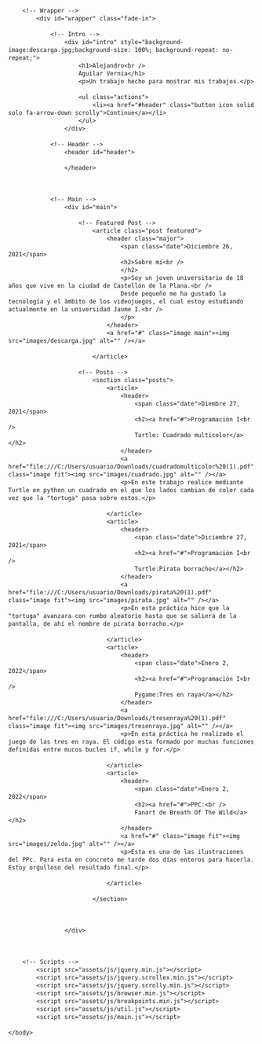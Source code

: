 <!DOCTYPE HTML>
<!--
	Massively by HTML5 UP
	html5up.net | @ajlkn
	Free for personal and commercial use under the CCA 3.0 license (html5up.net/license)
-->
<html>
	<head>
		<title>Massively by HTML5 UP</title>
		<meta charset="utf-8" />
		<meta name="viewport" content="width=device-width, initial-scale=1, user-scalable=no" />
		<link rel="stylesheet" href="assets/css/main.css" />
		<noscript><link rel="stylesheet" href="assets/css/noscript.css" /></noscript>
	</head>
	<body class="is-preload">

		<!-- Wrapper -->
			<div id="wrapper" class="fade-in">

				<!-- Intro -->
					<div id="intro" style="background-image:descarga.jpg;background-size: 100%; background-repeat: no-repeat;">
						<h1>Alejandro<br />
						Aguilar Vernia</h1>
						<p>Un trabajo hecho para mostrar mis trabajos.</p>
						
						<ul class="actions">
							<li><a href="#header" class="button icon solid solo fa-arrow-down scrolly">Continue</a></li>
						</ul>
					</div>

				<!-- Header -->
					<header id="header">
						
					</header>

				

				<!-- Main -->
					<div id="main">

						<!-- Featured Post -->
							<article class="post featured">
								<header class="major">
									<span class="date">Diciembre 26, 2021</span>
									<h2>Sobre mi<br />
									</h2>
									<p>Soy un joven universitario de 18 años que vive en la ciudad de Castellón de la Plana.<br />
									Desde pequeño me ha gustado la tecnología y el ámbito de los videojuegos, el cual estoy estudiando actualmente en la universidad Jaume I.<br />
									</p>
								</header>
								<a href="#" class="image main"><img src="images/descarga.jpg" alt="" /></a>
								
							</article>

						<!-- Posts -->
							<section class="posts">
								<article>
									<header>
										<span class="date">Diembre 27, 2021</span>
										<h2><a href="#">Programación I<br />
										Turtle: Cuadrado multicolor</a></h2>
									</header>
									<a href="file:///C:/Users/usuario/Downloads/cuadradomulticolor%20(1).pdf" class="image fit"><img src="images/cuadrado.jpg" alt="" /></a>
									<p>En este trabajo realice mediante Turtle en python un cuadrado en el que los lados cambian de color cada vez que la "tortuga" pasa sobre estos.</p>
									
								</article>
								<article>
									<header>
										<span class="date">Diciembre 27, 2021</span>
										<h2><a href="#">Programación I<br />
										Turtle:Pirata borracho</a></h2>
									</header>
									<a href="file:///C:/Users/usuario/Downloads/pirata%20(1).pdf" class="image fit"><img src="images/pirata.jpg" alt="" /></a>
									<p>En esta práctica hice que la "tortuga" avanzara con rumbo aleatorio hasta que se saliera de la pantalla, de ahí el nombre de pirata borracho.</p>
									
								</article>
								<article>
									<header>
										<span class="date">Enero 2, 2022</span>
										<h2><a href="#">Programación I<br />
										Pygame:Tres en raya</a></h2>
									</header>
									<a href="file:///C:/Users/usuario/Downloads/tresenraya%20(1).pdf" class="image fit"><img src="images/tresenraya.jpg" alt="" /></a>
									<p>En esta práctica he realizado el juego de las tres en raya. El código esta formado por muchas funciones definidas entre mucos bucles if, while y for.</p>
									
								</article>
								<article>
									<header>
										<span class="date">Enero 2, 2022</span>
										<h2><a href="#">PPC:<br />
										Fanart de Breath Of The Wild</a></h2>
									</header>
									<a href="#" class="image fit"><img src="images/zelda.jpg" alt="" /></a>
									<p>Esta es una de las ilustraciones del PPc. Para esta en concreto me tarde dos días enteros para hacerla. Estoy orgulloso del resultado final.</p>
									
								</article>
								
							</section>

						

					</div>

				

		<!-- Scripts -->
			<script src="assets/js/jquery.min.js"></script>
			<script src="assets/js/jquery.scrollex.min.js"></script>
			<script src="assets/js/jquery.scrolly.min.js"></script>
			<script src="assets/js/browser.min.js"></script>
			<script src="assets/js/breakpoints.min.js"></script>
			<script src="assets/js/util.js"></script>
			<script src="assets/js/main.js"></script>

	</body>
</html>
 
